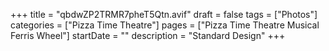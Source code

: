 +++
title = "qbdwZP2TRMR7pheT5Qtn.avif"
draft = false
tags = ["Photos"]
categories = ["Pizza Time Theatre"]
pages = ["Pizza Time Theatre Musical Ferris Wheel"]
startDate = ""
description = "Standard Design"
+++
